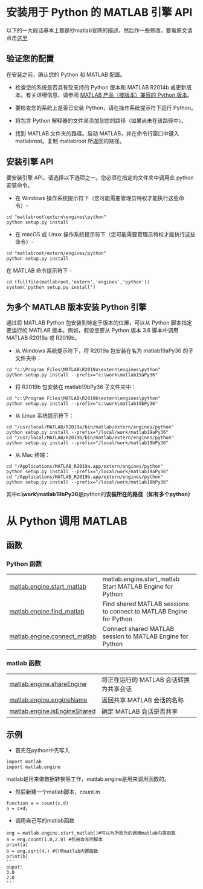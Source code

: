 # 安装用于 Python 的 MATLAB 引擎 API
以下的一大段话基本上都是抄matlab官网的描述，然后作一些修改，要看原文请点击[这里](https://ww2.mathworks.cn/help/matlab/matlab_external/install-the-matlab-engine-for-python.html)
## 验证您的配置
在安装之前，确认您的 Python 和 MATLAB 配置。

* 检查您的系统是否具有受支持的 Python 版本和 MATLAB R2014b 或更新版本。有关详细信息，请参阅 [MATLAB 产品（按版本）兼容的 Python 版本](./python-compatibility.pdf)。

* 要检查您的系统上是否已安装 Python，请在操作系统提示符下运行 Python。

* 将包含 Python 解释器的文件夹添加到您的路径（如果尚未在该路径中）。

* 找到 MATLAB 文件夹的路径。启动 MATLAB，并在命令行窗口中键入 matlabroot。复制 matlabroot 所返回的路径。

## 安装引擎 API
要安装引擎 API，请选择以下选项之一。您必须在指定的文件夹中调用此 python 安装命令。

* 在 Windows 操作系统提示符下（您可能需要管理员特权才能执行这些命令）-
```
cd "matlabroot\extern\engines\python"
python setup.py install
```
* 在 macOS 或 Linux 操作系统提示符下（您可能需要管理员特权才能执行这些命令）-
```
cd "matlabroot/extern/engines/python"
python setup.py install
```
在 MATLAB 命令提示符下 -
```
cd (fullfile(matlabroot,'extern','engines','python'))
system('python setup.py install')
```
## 为多个 MATLAB 版本安装 Python 引擎
通过将 MATLAB Python 包安装到特定于版本的位置，可以从 Python 脚本指定要运行的 MATLAB 版本。例如，假设您要从 Python 版本 3.6 脚本中调用 MATLAB R2019a 或 R2019b。

* 从 Windows 系统提示符下，将 R2019a 包安装在名为 matlab19aPy36 的子文件夹中：
```
cd "c:\Program Files\MATLAB\R2019a\extern\engines\python" 
python setup.py install --prefix="c:\work\matlab19aPy36"
```
* 将 R2019b 包安装在 matlab19bPy36 子文件夹中：

```
cd "c:\Program Files\MATLAB\R2019b\extern\engines\python" 
python setup.py install --prefix="c:\work\matlab19bPy36"
```
* 从 Linux 系统提示符下：
```
cd "/usr/local/MATLAB/R2019a/bin/matlab/extern/engines/python"
python setup.py install --prefix="/local/work/matlab19aPy36"
cd "/usr/local/MATLAB/R2019b/bin/matlab/extern/engines/python"
python setup.py install --prefix="/local/work/matlab19bPy36"
```
* 从 Mac 终端：
```
cd "/Applications/MATLAB_R2019a.app/extern/engines/python"
python setup.py install --prefix="/local/work/matlab19aPy36"
cd "/Applications/MATLAB_R2019b.app/extern/engines/python"
python setup.py install --prefix="/local/work/matlab19bPy36"
```
其中**c:\work\matlab19bPy36**是python的**安装所在的路径（如有多个python）**

# 从 Python 调用 MATLAB
## 函数
### Python 函数
|||
|  ----  | ----  |
|[matlab.engine.start_matlab](https://ww2.mathworks.cn/help/matlab/apiref/matlab.engine.start_matlab.html)|	matlab.engine.start_matlab	Start MATLAB Engine for Python|
|[matlab.engine.find_matlab](https://ww2.mathworks.cn/help/matlab/apiref/matlab.engine.find_matlab.html)|	Find shared MATLAB sessions to connect to MATLAB Engine for Python
|[matlab.engine.connect_matlab](https://ww2.mathworks.cn/help/matlab/apiref/matlab.engine.connect_matlab.html)|Connect shared MATLAB session to MATLAB  Engine for Python


### matlab 函数
|||
|  ----  | ----  |
|[matlab.engine.shareEngine](https://ww2.mathworks.cn/help/matlab/ref/matlab.engine.shareengine.html)|	将正在运行的 MATLAB 会话转换为共享会话|
|[matlab.engine.engineName](https://ww2.mathworks.cn/help/matlab/ref/matlab.engine.enginename.html)|	返回共享 MATLAB 会话的名称|
|[matlab.engine.isEngineShared](https://ww2.mathworks.cn/help/matlab/ref/matlab.engine.isengineshared.html)|	确定 MATLAB 会话是否共享|

## 示例
* 首先在python中先写入
```
import matlab
import matlab.engine
```
matlab是用来做数据转换等工作，matlab.engine是用来调用函数的。
* 然后新建一个matlab脚本，count.m
```
function a = count(c,d)
a = c+d;
```
* 调用自己写的matlab函数
```
eng = matlab.engine.start_matlab()#可以为所欲为的调用matlab内置函数
a = eng.count(1.0,2.0) #引用自写的脚本
print(a) 
b = eng.sqrt(4.) #引用matlab内置函数
print(b)
'''
ouput:
3.0
2.0
'''
```